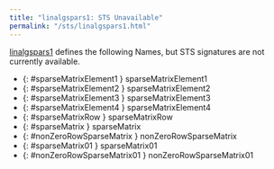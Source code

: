 ```yaml
---
title: "linalgspars1: STS Unavailable"
permalink: "/sts/linalgspars1.html"
---
```






[linalgspars1](/cd/linalgspars1)
defines the following Names, but STS signatures are not currently available.


 *  {: #sparseMatrixElement1 } sparseMatrixElement1
 *  {: #sparseMatrixElement2 } sparseMatrixElement2
 *  {: #sparseMatrixElement3 } sparseMatrixElement3
 *  {: #sparseMatrixElement4 } sparseMatrixElement4
 *  {: #sparseMatrixRow } sparseMatrixRow
 *  {: #sparseMatrix } sparseMatrix
 *  {: #nonZeroRowSparseMatrix } nonZeroRowSparseMatrix
 *  {: #sparseMatrix01 } sparseMatrix01
 *  {: #nonZeroRowSparseMatrix01 } nonZeroRowSparseMatrix01